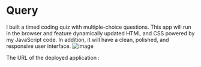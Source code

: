 # Query
I built a timed coding quiz with multiple-choice questions. This app will run in the browser and feature dynamically updated HTML and CSS powered by my JavaScript code. In addition, it will have a clean, polished, and responsive user interface.
![image](https://user-images.githubusercontent.com/121422214/228421777-89103462-c7a5-4156-94bd-fc7fca9e8a75.png)


The URL of the deployed application : 
